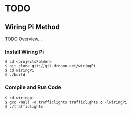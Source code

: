 # TODO

## Wiring Pi Method

TODO Overview...

### Install Wiring Pi

```
$ cd <projectsFolder>
$ git clone git://git.drogon.net/wiringPi
$ cd wiringPi
$ ./build
```

### Compile and Run Code

```
$ cd wiringpi
$ gcc -Wall -o trafficlights trafficlights.c -lwiringPi
$ ./trafficlights
```
